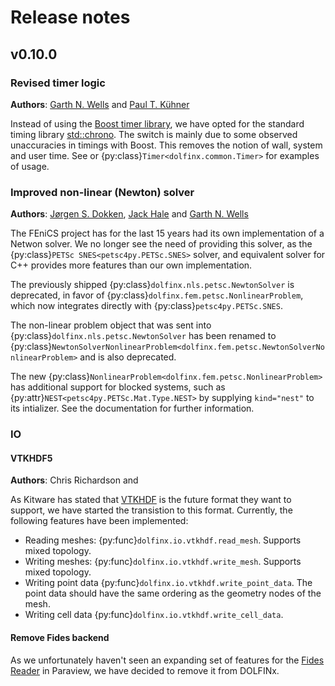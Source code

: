 # Release notes

## v0.10.0

### Revised timer logic

**Authors**: [Garth N. Wells](https://github.com/garth-wells) and [Paul T. Kühner](https://github.com/schnellerhase)

Instead of using the [Boost timer library](https://www.boost.org/doc/libs/1_89_0/libs/timer/doc/index.html),
we have opted for the standard timing library [std::chrono](https://en.cppreference.com/w/cpp/header/chrono.html).
The switch is mainly due to some observed unaccuracies in timings with Boost.
This removes the notion of wall, system and user time.
See or {py:class}`Timer<dolfinx.common.Timer>` for examples of usage.


### Improved non-linear (Newton) solver

**Authors**: [Jørgen S. Dokken](https://github.com/jorgensd), [Jack Hale](https://github.com/jhale)
and [Garth N. Wells](https://github.com/garth-wells)

The FEniCS project has for the last 15 years had its own implementation of a Netwon solver.
We no longer see the need of providing this solver, as the {py:class}`PETSc SNES<petsc4py.PETSc.SNES>` solver,
and equivalent solver for C++ provides more features than our own implementation.

The previously shipped {py:class}`dolfinx.nls.petsc.NewtonSolver` is deprecated, in favor of
{py:class}`dolfinx.fem.petsc.NonlinearProblem`, which now integrates directly with {py:class}`petsc4py.PETSc.SNES`.

The non-linear problem object that was sent into {py:class}`dolfinx.nls.petsc.NewtonSolver` has been renamed
to {py:class}`NewtonSolverNonlinearProblem<dolfinx.fem.petsc.NewtonSolverNonlinearProblem>` and is also deprecated.

The new {py:class}`NonlinearProblem<dolfinx.fem.petsc.NonlinearProblem>` has additional support for blocked systems,
such as {py:attr}`NEST<petsc4py.PETSc.Mat.Type.NEST>` by supplying `kind="nest"` to its intializer. See the documentation for further
information.


### IO

#### VTKHDF5

**Authors**: Chris Richardson and 

As Kitware has stated that [VTKHDF](https://www.kitware.com/vtk-hdf-reader/) is the future format they want to support,
we have started the transistion to this format.
Currently, the following features have been implemented:
- Reading meshes: {py:func}`dolfinx.io.vtkhdf.read_mesh`. Supports mixed topology.
- Writing meshes: {py:func}`dolfinx.io.vtkhdf.write_mesh`. Supports mixed topology.
- Writing point data {py:func}`dolfinx.io.vtkhdf.write_point_data`.
  The point data should have the same ordering as the geometry nodes of the mesh.
- Writing cell data {py:func}`dolfinx.io.vtkhdf.write_cell_data`.

#### Remove Fides backend
As we unfortunately haven't seen an expanding set of features for the 
[Fides Reader](https://fides.readthedocs.io/en/latest/paraview/paraview.html)
in Paraview, we have decided to remove it from DOLFINx.
